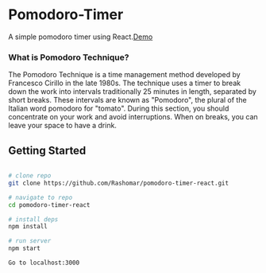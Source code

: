 # Pomodoro-Timer
A simple pomodoro timer using React.[Demo](https://rashomar.github.io/pomodoro-timer-react/)

### What is Pomodoro Technique?
The Pomodoro Technique is a time management method developed by Francesco Cirillo in the late 1980s.
The technique uses a timer to break down the work into intervals traditionally 25 minutes in length, separated by short breaks.
These intervals are known as "Pomodoro", the plural of the Italian word pomodoro for "tomato". During this section, you should concentrate on your work and avoid interruptions. When on breaks, you can leave your space to have a drink.

## Getting Started
```bash

# clone repo
git clone https://github.com/Rashomar/pomodoro-timer-react.git

# navigate to repo
cd pomodoro-timer-react

# install deps
npm install

# run server
npm start

Go to localhost:3000

